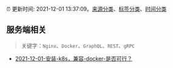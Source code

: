 :alarm_clock: 更新时间: 2021-12-01 13:37:09。[来源分类](../README.md)、[标签分类](../TAGS.md)、[时间分类](../TIMELINE.md)

## 服务端相关


> 关键字：`Nginx`、`Docker`、`GraphQL`、`REST`、`gRPC`



- [2021-12-01-安装-k8s，兼容-docker-是否可行？](https://www.v2ex.com/t/819363) 
